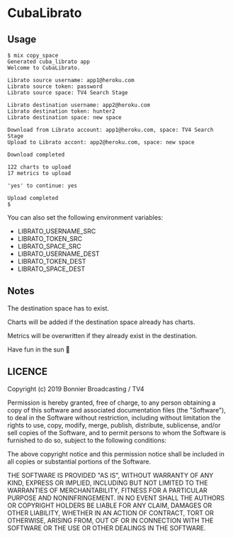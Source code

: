 # CubaLibrato

## Usage

```
$ mix copy_space
Generated cuba_librato app
Welcome to CubaLibrato.

Librato source username: app1@heroku.com
Librato source token: password
Librato source space: TV4 Search Stage

Librato destination username: app2@heroku.com
Librato destination token: hunter2
Librato destination space: new space

Download from Librato account: app1@heroku.com, space: TV4 Search Stage
Upload to Librato accont: app2@heroku.com, space: new space

Download completed

122 charts to upload
17 metrics to upload

'yes' to continue: yes

Upload completed
$
```

You can also set the following environment variables:

- LIBRATO_USERNAME_SRC
- LIBRATO_TOKEN_SRC
- LIBRATO_SPACE_SRC
- LIBRATO_USERNAME_DEST
- LIBRATO_TOKEN_DEST
- LIBRATO_SPACE_DEST

## Notes

The destination space has to exist.

Charts will be added if the destination space already has charts.

Metrics will be overwritten if they already exist in the destination.

Have fun in the sun 🍹

## LICENCE

Copyright (c) 2019 Bonnier Broadcasting / TV4

Permission is hereby granted, free of charge, to any person obtaining a copy of this software and associated documentation files (the "Software"), to deal in the Software without restriction, including without limitation the rights to use, copy, modify, merge, publish, distribute, sublicense, and/or sell copies of the Software, and to permit persons to whom the Software is furnished to do so, subject to the following conditions:

The above copyright notice and this permission notice shall be included in all copies or substantial portions of the Software.

THE SOFTWARE IS PROVIDED "AS IS", WITHOUT WARRANTY OF ANY KIND, EXPRESS OR IMPLIED, INCLUDING BUT NOT LIMITED TO THE WARRANTIES OF MERCHANTABILITY, FITNESS FOR A PARTICULAR PURPOSE AND NONINFRINGEMENT. IN NO EVENT SHALL THE AUTHORS OR COPYRIGHT HOLDERS BE LIABLE FOR ANY CLAIM, DAMAGES OR OTHER LIABILITY, WHETHER IN AN ACTION OF CONTRACT, TORT OR OTHERWISE, ARISING FROM, OUT OF OR IN CONNECTION WITH THE SOFTWARE OR THE USE OR OTHER DEALINGS IN THE SOFTWARE.
